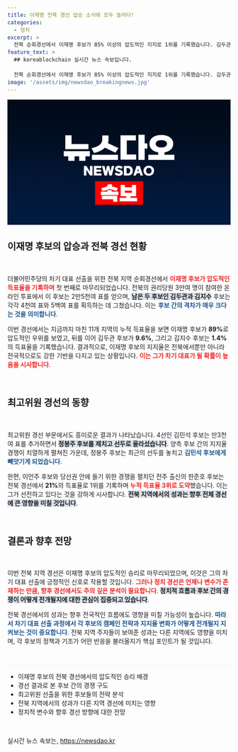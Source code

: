 ```yaml
---
title: 이재명 전북 경선 압승 소식에 모두 놀라다!
categories:
  - 정치
excerpt: >
  전북 순회경선에서 이재명 후보가 85% 이상의 압도적인 지지로 1위를 기록했습니다. 김두관과 김지수 후보를 큰 격차로 따돌리며 누적 득표율 89%를 달성했습니다. 경선의 향방이 어떻게 변할지 주목됩니다!
feature_text: >
  ## koreablockchain 실시간 뉴스 속보입니다.

  전북 순회경선에서 이재명 후보가 85% 이상의 압도적인 지지로 1위를 기록했습니다. 김두관과 김지수 후보를 큰 격차로 따돌리며 누적 득표율 89%를 달성했습니다. 경선의 향방이 어떻게 변할지 주목됩니다!
image: '/assets/img/newsdao_breakingnews.jpg'
---
```


<p><img src="/assets/img/newsdao_breakingnews.jpg" alt="koreablockchain 속보" /></p>

<h2 data-ke-size="size26">이재명 후보의 압승과 전북 경선 현황</h2>

<p data-ke-size="size16">&nbsp;</p>

<p>더불어민주당의 차기 대표 선출을 위한 전북 지역 순회경선에서 <b><span style="color: #ee2323;">이재명 후보가 압도적인 득표율을 기록하며</span></b> 첫 번째로 마무리되었습니다. 전북의 권리당원 3만여 명이 참여한 온라인 투표에서 이 후보는 2만5천여 표를 얻으며, <b><span style="background-color: #21538527;">남은 두 후보인 김두관과 김지수</span></b> 후보는 각각 4천여 표와 5백여 표를 획득하는 데 그쳤습니다. 이는 <b><span style="color: #1a5490;">후보 간의 격차가 매우 크다는 것을 의미합니다</span></b>.</p>

<p>이번 경선에서는 지금까지 마친 11개 지역의 누적 득표율을 보면 이재명 후보가 <b>89%</b>로 압도적인 우위를 보였고, 뒤를 이어 김두관 후보가 <b>9.6%</b>, 그리고 김지수 후보는 <b>1.4%</b>의 득표율을 기록했습니다. 결과적으로, 이재명 후보의 지지율은 전북에서뿐만 아니라 전국적으로도 강한 기반을 다지고 있는 상황입니다. <b><span style="color: #ee2323;">이는 그가 차기 대표가 될 확률이 높음을 시사합니다</span></b>.</p>

<p data-ke-size="size16">&nbsp;</p>

<h2 data-ke-size="size26">최고위원 경선의 동향</h2>

<p data-ke-size="size16">&nbsp;</p>

<p>최고위원 경선 부문에서도 흥미로운 결과가 나타났습니다. 4선인 김민석 후보는 만3천여 표를 추가하면서 <b><span style="background-color: #21538527;">정봉주 후보를 제치고 선두로 올라섰습니다</span></b>. 양측 후보 간의 지지율 경쟁이 치열하게 펼쳐진 가운데, 정봉주 후보는 최근의 선두를 놓치고 <b><span style="color: #1a5490;">김민석 후보에게 빼앗기게 되었습니다</span></b>.</p>

<p>한편, 이언주 후보와 당선권 안에 들기 위한 경쟁을 펼치던 전주 출신의 한준호 후보는 전북 경선에서 <b>21%</b>의 득표율로 1위를 기록하며 <b><span style="color: #ee2323;">누적 득표율 3위로 도약</span></b>했습니다. 이는 그가 선전하고 있다는 것을 강하게 시사합니다. <b><span style="background-color: #21538527;">전북 지역에서의 성과는 향후 전체 경선에 큰 영향을 미칠 것입니다</span></b>.</p>

<p data-ke-size="size16">&nbsp;</p>

<h2 data-ke-size="size26">결론과 향후 전망</h2>

<p data-ke-size="size16">&nbsp;</p>

<p>이번 전북 지역 경선은 이재명 후보의 압도적인 승리로 마무리되었으며, 이것은 그의 차기 대표 선출에 긍정적인 신호로 작용할 것입니다. <b><span style="color: #ee2323;">그러나 정치 경선은 언제나 변수가 존재하는 만큼, 향후 경선에서도 주의 깊은 분석이 필요합니다</span></b>. <b><span style="background-color: #21538527;">정치적 흐름과 후보 간의 경쟁이 어떻게 전개될지에 대한 관심이 집중되고 있습니다</span></b>.</p>

<p>전북 경선에서의 성과는 향후 전국적인 흐름에도 영향을 미칠 가능성이 높습니다. <b><span style="color: #1a5490;">따라서 차기 대표 선출 과정에서 각 후보의 캠페인 전략과 지지율 변화가 어떻게 전개될지 지켜보는 것이 중요합니다</span></b>. 전북 지역 주자들이 보여준 성과는 다른 지역에도 영향을 미치며, 각 후보의 정책과 기조가 어떤 반응을 불러올지가 핵심 포인트가 될 것입니다.</p>

<p data-ke-size="size16">&nbsp;</p>

<hr style="height: 1px; border: none; background-color: #eee;">

<ul>
    <li>이재명 후보의 전북 경선에서의 압도적인 승리 배경</li>
    <li>경선 결과로 본 후보 간의 경쟁 구도</li>
    <li>최고위원 선출을 위한 후보들의 전략 분석</li>
    <li>전북 지역에서의 성과가 다른 지역 경선에 미치는 영향</li>
    <li>정치적 변수와 향후 경선 방향에 대한 전망</li>
</ul>

<p data-ke-size="size16">&nbsp;</p>
실시간 뉴스 속보는, <a href="https://newsdao.kr" rel="dofollow">https://newsdao.kr</a>


